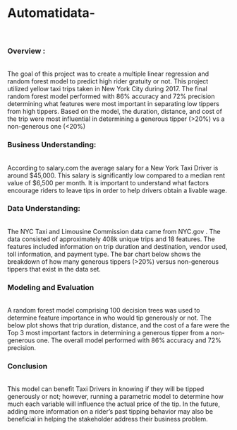 # Automatidata-
<br>
<h3>Overview :</h3>
<br>
The goal of this project was to create a multiple linear regression and random forest model to predict high rider gratuity or not. This project utilized yellow taxi trips taken in New York City during 2017. The final random forest model performed with 86% accuracy and 72% precision determining what features were most important in separating low tippers from high tippers. Based on the model, the duration, distance, and cost of the trip were most influential in determining a generous tipper (>20%) vs a non-generous one (<20%)
  <br>
<h3>Business Understanding:</h3>
  <br>
According to salary.com the average salary for a New York Taxi Driver is around $45,000. This salary is significantly low compared to a median rent value of $6,500 per month. It is important to understand what factors encourage riders to leave tips in order to help drivers obtain a livable wage. 
  <br>
<h3>Data Understanding:</h3>
  <br>
The NYC Taxi and Limousine Commission data came from NYC.gov . The data consisted of approximately 408k unique trips and 18 features. The features included information on trip duration and destination, vendor used, toll information, and payment type. The bar chart below shows the breakdown of how many generous tippers (>20%) versus non-generous tippers that exist in the data set.
  <br>
<h3>Modeling and Evaluation </h3>
  <br>
A random forest model comprising 100 decision trees was used to determine feature importance in who would tip generously or not. The below plot shows that trip duration, distance, and the cost of a fare were the Top 3 most important factors in determining a generous tipper from a non-generous one. The overall model performed with 86% accuracy and 72% precision. 
  <br>
<h3>Conclusion</h3>
  <br>
This model can benefit Taxi Drivers in knowing if they will be tipped generously or not; however, running a parametric model to determine how much each variable will influence the actual price of the tip. In the future, adding more information on a rider’s past tipping behavior may also be beneficial in helping the stakeholder address their business problem. 
